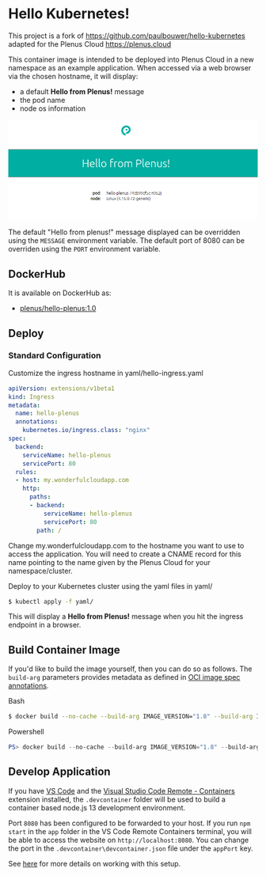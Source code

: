 # Hello Kubernetes!

This project is a fork of https://github.com/paulbouwer/hello-kubernetes adapted for the Plenus Cloud
https://plenus.cloud

This container image is intended to be deployed into Plenus Cloud in a new namespace as an example application.
When accessed via a web browser via the chosen hostname, it will display:
- a default **Hello from Plenus!** message
- the pod name
- node os information

![Hello from plenus! from the hello-kubernetes image](hello-kubernetes.png)

The default "Hello from plenus!" message displayed can be overridden using the `MESSAGE` environment variable. The default port of 8080 can be overriden using the `PORT` environment variable.

## DockerHub

It is available on DockerHub as:

- [plenus/hello-plenus:1.0](https://hub.docker.com/r/plenus/hello-plenus/)

## Deploy

### Standard Configuration

Customize the ingress hostname in yaml/hello-ingress.yaml

```yaml
apiVersion: extensions/v1beta1
kind: Ingress
metadata:
  name: hello-plenus
  annotations:
    kubernetes.io/ingress.class: "nginx"
spec:
  backend:
    serviceName: hello-plenus
    servicePort: 80
  rules:
  - host: my.wonderfulcloudapp.com
    http:
      paths:
      - backend:
          serviceName: hello-plenus
          servicePort: 80
        path: /
```

Change my.wonderfulcloudapp.com to the hostname you want to use to access the application.
You will need to create a CNAME record for this name pointing to the name given by the Plenus Cloud for your namespace/cluster.

Deploy to your Kubernetes cluster using the yaml files in yaml/

```bash
$ kubectl apply -f yaml/
```

This will display a **Hello from Plenus!** message when you hit the ingress endpoint in a browser. 


## Build Container Image

If you'd like to build the image yourself, then you can do so as follows. The `build-arg` parameters provides metadata as defined in [OCI image spec annotations](https://github.com/opencontainers/image-spec/blob/master/annotations.md).

Bash
```bash
$ docker build --no-cache --build-arg IMAGE_VERSION="1.8" --build-arg IMAGE_CREATE_DATE="`date -u +"%Y-%m-%dT%H:%M:%SZ"`" --build-arg IMAGE_SOURCE_REVISION="`git rev-parse HEAD`" -f Dockerfile -t "hello-kubernetes:1.8" .
```

Powershell
```powershell
PS> docker build --no-cache --build-arg IMAGE_VERSION="1.8" --build-arg IMAGE_CREATE_DATE="$(Get-Date((Get-Date).ToUniversalTime()) -UFormat '%Y-%m-%dT%H:%M:%SZ')" --build-arg IMAGE_SOURCE_REVISION="$(git rev-parse HEAD)" -f Dockerfile -t "hello-kubernetes:1.8" .
```

## Develop Application

If you have [VS Code](https://code.visualstudio.com/) and the [Visual Studio Code Remote - Containers](https://marketplace.visualstudio.com/items?itemName=ms-vscode-remote.remote-containers) extension installed, the `.devcontainer` folder will be used to build a container based node.js 13 development environment. 

Port `8080` has been configured to be forwarded to your host. If you run `npm start` in the `app` folder in the VS Code Remote Containers terminal, you will be able to access the website on `http://localhost:8080`. You can change the port in the `.devcontainer\devcontainer.json` file under the `appPort` key.

See [here](https://code.visualstudio.com/docs/remote/containers) for more details on working with this setup.
